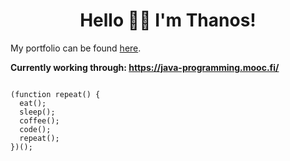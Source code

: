 <h1 align='center'>Hello 👋😊 I'm Thanos!</h1>

<p>My portfolio can be found <a href="https://thanosades.vercel.app/">here</a>.</p>

<b>Currently working through: https://java-programming.mooc.fi/</b>

<pre>
<code>
(function repeat() {
  eat();
  sleep();
  coffee();
  code();
  repeat();
})();
 </code>
 </pre>
